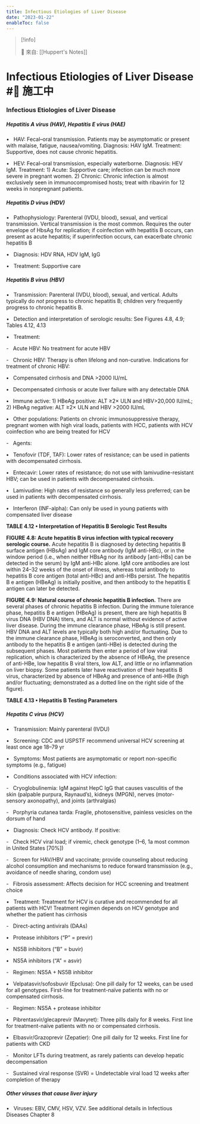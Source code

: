 ```yaml
---
title: Infectious Etiologies of Liver Disease
date: "2023-01-22"
enableToc: false
---
```


> [!info]
>
> 🌱 來自: [[Huppert's Notes]]

# Infectious Etiologies of Liver Disease #🚧 施工中

### Infectious Etiologies of Liver Disease

##### Hepatitis A virus (HAV), Hepatitis E virus (HAE)

•   HAV: Fecal–oral transmission. Patients may be asymptomatic or present with malaise, fatigue, nausea/vomiting. Diagnosis: HAV IgM. Treatment: Supportive, does not cause chronic hepatitis.

•   HEV: Fecal–oral transmission, especially waterborne. Diagnosis: HEV IgM. Treatment: 1) Acute: Supportive care; infection can be much more severe in pregnant women. 2) Chronic: Chronic infection is almost exclusively seen in immunocompromised hosts; treat with ribavirin for 12 weeks in nonpregnant patients.

##### Hepatitis D virus (HDV)

•   Pathophysiology: Parenteral (IVDU, blood), sexual, and vertical transmission. Vertical transmission is the most common. Requires the outer envelope of HbsAg for replication; if coinfection with hepatitis B occurs, can present as acute hepatitis; if superinfection occurs, can exacerbate chronic hepatitis B

•   Diagnosis: HDV RNA, HDV IgM, IgG

•   Treatment: Supportive care

##### Hepatitis B virus (HBV)

•   Transmission: Parenteral (IVDU, blood), sexual, and vertical. Adults typically do *not* progress to chronic hepatitis B; children very frequently progress to chronic hepatitis B.

•   Detection and interpretation of serologic results: See Figures 4.8, 4.9; Tables 4.12, 4.13

•   Treatment:

-   Acute HBV: No treatment for acute HBV

-   Chronic HBV: Therapy is often lifelong and non-curative. Indications for treatment of chronic HBV:

**•**   Compensated cirrhosis and DNA >2000 IU/mL

**•**   Decompensated cirrhosis or acute liver failure with any detectable DNA

**•**   Immune active: 1) HBeAg positive: ALT ≥2× ULN and HBV>20,000 IU/mL; 2) HBeAg negative: ALT ≥2× ULN and HBV >2000 IU/mL

**•**   Other populations: Patients on chronic immunosuppressive therapy, pregnant women with high viral loads, patients with HCC, patients with HCV coinfection who are being treated for HCV

-   Agents:

**•**   Tenofovir (TDF, TAF): Lower rates of resistance; can be used in patients with decompensated cirrhosis.

**•**   Entecavir: Lower rates of resistance; do not use with lamivudine-resistant HBV; can be used in patients with decompensated cirrhosis.

**•**   Lamivudine: High rates of resistance so generally less preferred; can be used in patients with decompensated cirrhosis.

**•**   Interferon (INF-alpha): Can only be used in young patients with compensated liver disease


**TABLE 4.12 • Interpretation of Hepatitis B Serologic Test Results**





**FIGURE 4.8: Acute hepatitis B virus infection with typical recovery serologic course.** Acute hepatitis B is diagnosed by detecting hepatitis B surface antigen (HBsAg) and IgM core antibody (IgM anti-HBc), or in the window period (i.e., when neither HBsAg nor its antibody \[anti-HBs\] can be detected in the serum) by IgM anti-HBc alone. IgM core antibodies are lost within 24–32 weeks of the onset of illness, whereas total antibody to hepatitis B core antigen (total anti-HBc) and anti-HBs persist. The hepatitis B e antigen (HBeAg) is initially positive, and then antibody to the hepatitis E antigen can later be detected.



**FIGURE 4.9: Natural course of chronic hepatitis B infection.** There are several phases of chronic hepatitis B infection. During the immune tolerance phase, hepatitis B e antigen (HBeAg) is present, there are high hepatitis B virus DNA (HBV DNA) titers, and ALT is normal without evidence of active liver disease. During the immune clearance phase, HBeAg is still present. HBV DNA and ALT levels are typically both high and/or fluctuating. Due to the immune clearance phase, HBeAg is seroconverted, and then only antibody to the hepatitis B e antigen (anti-HBe) is detected during the subsequent phases. Most patients then enter a period of low viral replication, which is characterized by the absence of HBeAg, the presence of anti-HBe, low hepatitis B viral titers, low ALT, and little or no inflammation on liver biopsy. Some patients later have reactivation of their hepatitis B virus, characterized by absence of HBeAg and presence of anti-HBe (high and/or fluctuating; demonstrated as a dotted line on the right side of the figure).


**TABLE 4.13 • Hepatitis B Testing Parameters**




##### Hepatits C virus (HCV)

•   Transmission: Mainly parenteral (IVDU)

•   Screening: CDC and USPSTF recommend universal HCV screening at least once age 18–79 yr

•   Symptoms: Most patients are asymptomatic or report non-specific symptoms (e.g., fatigue)

•   Conditions associated with HCV infection:

-   Cryoglobulinemia: IgM against HepC IgG that causes vasculitis of the skin (palpable purpura, Raynaud’s), kidneys (MPGN), nerves (motor-sensory axonopathy), and joints (arthralgias)

-   Porphyria cutanea tarda: Fragile, photosensitive, painless vesicles on the dorsum of hand

•   Diagnosis: Check HCV antibody. If positive:

-   Check HCV viral load; if viremic, check genotype (1–6, 1a most common in United States \[70%\])

-   Screen for HAV/HBV and vaccinate; provide counseling about reducing alcohol consumption and mechanisms to reduce forward transmission (e.g., avoidance of needle sharing, condom use)

-   Fibrosis assessment: Affects decision for HCC screening and treatment choice

•   Treatment: Treatment for HCV is curative and recommended for all patients with HCV\! Treatment regimen depends on HCV genotype and whether the patient has cirrhosis

-   Direct-acting antivirals (DAAs)

**•**   Protease inhibitors (“P” = previr)

**•**   NS5B inhibitors (“B” = buvir)

**•**   NS5A inhibitors (“A” = asvir)

-   Regimen: NS5A \+ NS5B inhibitor

**•**   Velpatasvir/sofosbuvir (Epclusa): One pill daily for 12 weeks, can be used for all genotypes. First-line for treatment-naïve patients with no or compensated cirrhosis.

-   Regimen: NS5A \+ protease inhibitor

**•**   Pibrentasvir/glecaprevir (Mavyret): Three pills daily for 8 weeks. First line for treatment-naïve patients with no or compensated cirrhosis.

**•**   Elbasvir/Grazoprevir (Zepatier): One pill daily for 12 weeks. First line for patients with CKD

-   Monitor LFTs during treatment, as rarely patients can develop hepatic decompensation

-   Sustained viral response (SVR) = Undetectable viral load 12 weeks after completion of therapy

##### Other viruses that cause liver injury

•   Viruses: EBV, CMV, HSV, VZV. See additional details in Infectious Diseases Chapter 8

